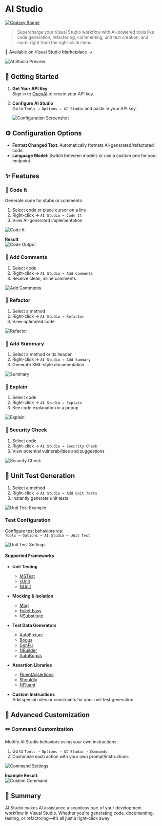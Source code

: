 # AI Studio

[![Codacy Badge](https://app.codacy.com/project/badge/Grade/400ac43e51b04f3fb2f335c1688b8d4b)](https://app.codacy.com/gh/ekondur/AI-Studio/dashboard?utm_source=gh&utm_medium=referral&utm_content=&utm_campaign=Badge_grade)

> Supercharge your Visual Studio workflow with AI-powered tools like code generation, refactoring, commenting, unit test creation, and more, right from the right-click menu.

🎯 [Available on Visual Studio Marketplace →](https://marketplace.visualstudio.com/items?itemName=ekondur.AI-Studio)

![AI Studio Preview](https://user-images.githubusercontent.com/4971326/234110009-382af5bf-9bc8-4bec-892b-90bf66b03fa3.png)


## 🚀 Getting Started

1. **Get Your API Key**  
   Sign in to [OpenAI](https://platform.openai.com/account/api-keys) to create your API key.

2. **Configure AI Studio**  
   Go to `Tools → Options → AI Studio` and paste in your API key.

   ![Configuration Screenshot](https://github.com/user-attachments/assets/3d50b0f4-b127-48ed-892d-94db90d4ca02)


## ⚙️ Configuration Options

- **Format Changed Text**: Automatically formats AI-generated/refactored code.  
- **Language Model**: Switch between models or use a custom one for your endpoint.


## ✨ Features

### 🔧 Code It

Generate code for stubs or comments:

1. Select code or place cursor on a line  
2. Right-click → `AI Studio → Code It`  
3. View AI-generated implementation

![Code It](https://user-images.githubusercontent.com/4971326/232882864-85547d6f-75ee-4d49-8684-a3b736b5da2e.png)

**Result**:  
![Code Output](https://user-images.githubusercontent.com/4971326/232883443-de21b5c2-3415-4f5b-bed9-49077bf7732c.png)


### 💬 Add Comments

1. Select code  
2. Right-click → `AI Studio → Add Comments`  
3. Receive clean, inline comments

![Add Comments](https://user-images.githubusercontent.com/4971326/232887104-8778b163-6cbf-4dcb-a12b-caa6ba266565.png)


### 🔁 Refactor

1. Select a method  
2. Right-click → `AI Studio → Refactor`  
3. View optimized code

![Refactor](https://user-images.githubusercontent.com/4971326/232884573-c8f18fc5-3564-4d8d-ad3a-742b85142b36.png)


### 📝 Add Summary

1. Select a method or its header  
2. Right-click → `AI Studio → Add Summary`  
3. Generate XML-style documentation

![Summary](https://user-images.githubusercontent.com/4971326/232885737-84f7befa-1cad-4ff7-ba10-4b84f659b2fc.png)


### 📖 Explain

1. Select code  
2. Right-click → `AI Studio → Explain`  
3. See code explanation in a popup

![Explain](https://github.com/user-attachments/assets/3c419429-2586-428d-a1ef-599803d137da)


### 🔐 Security Check

1. Select code  
2. Right-click → `AI Studio → Security Check`  
3. View potential vulnerabilities and suggestions

![Security Check](https://github.com/user-attachments/assets/37dbecc7-9894-49ed-a70c-efe3bb8d03a8)


## 🧪 Unit Test Generation

1. Select a method  
2. Right-click → `AI Studio → Add Unit Tests`  
3. Instantly generate unit tests

![Unit Test Example](https://github.com/user-attachments/assets/728816aa-228d-4b06-adbb-bd79e75ae633)

### Test Configuration

Configure test behaviors via:  
`Tools → Options → AI Studio → Unit Test`

![Unit Test Settings](https://user-images.githubusercontent.com/4971326/232892595-9e304843-8b0d-4420-b058-a0f44688f46e.png)

#### Supported Frameworks

- **Unit Testing**
  - [MSTest](https://learn.microsoft.com/en-us/dotnet/core/testing/unit-testing-with-mstest)
  - [xUnit](https://learn.microsoft.com/en-us/dotnet/core/testing/unit-testing-with-dotnet-test)
  - [NUnit](https://learn.microsoft.com/en-us/dotnet/core/testing/unit-testing-with-nunit)

- **Mocking & Isolation**
  - [Moq](https://github.com/Moq/moq4)
  - [FakeItEasy](https://github.com/FakeItEasy/FakeItEasy)
  - [NSubstitute](https://github.com/nsubstitute/NSubstitute)

- **Test Data Generators**
  - [AutoFixture](https://github.com/AutoFixture/AutoFixture)
  - [Bogus](https://github.com/bchavez/Bogus)
  - [GenFu](https://github.com/MisterJames/GenFu)
  - [NBuilder](https://github.com/nbuilder/nbuilder)
  - [AutoBogus](https://github.com/nickdodd79/AutoBogus)

- **Assertion Libraries**
  - [FluentAssertions](https://fluentassertions.com/introduction)
  - [Shouldly](https://docs.shouldly.org/)
  - [NFluent](https://github.com/tpierrain/NFluent)

- **Custom Instructions**  
  Add special rules or constraints for your unit test generation.


## 🧩 Advanced Customization

### ✏️ Command Customization

Modify AI Studio behaviors using your own instructions:

1. Go to `Tools → Options → AI Studio → Commands`  
2. Customize each action with your own prompt/instructions

![Command Settings](https://github.com/ekondur/AI-Studio/assets/4971326/0b49f17d-fa00-40dd-a1d3-ff8aa7e43f2d)

**Example Result**:  
![Custom Command](https://user-images.githubusercontent.com/4971326/232890352-64908383-623b-43f7-8dfa-32f305f67a43.png)


## 📌 Summary

AI Studio makes AI assistance a seamless part of your development workflow in Visual Studio. Whether you're generating code, documenting, testing, or refactoring—it’s all just a right-click away.
